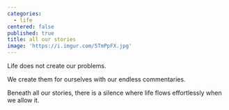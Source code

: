 ```yaml
---
categories:
  - life
centered: false
published: true
title: all our stories
image: 'https://i.imgur.com/5TmPpFX.jpg'
---
```

Life does not create our problems. 

We create them for ourselves 
with our endless commentaries.

Beneath all our stories,
there is a silence
where life flows effortlessly
when we allow it.
